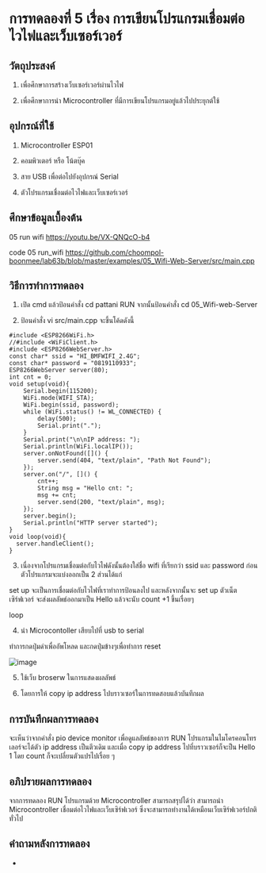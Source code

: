 # การทดลองที่ 5 เรื่อง การเขียนโปรแกรมเชื่อมต่อไวไฟและเว็บเซอร์เวอร์
## วัตถุประสงค์
1. เพื่อศึกษาการสร้างเว็บเซอร์เวอร์ผ่านไวไฟ

2. เพื่อศึกษาการนำ Microcontroller ที่มีการเขียนโปรแกรมอยู่แล้วไปประยุกต์ใช้

## อุปกรณ์ที่ใช้
1. Microcontroller ESP01

2. คอมพิวเตอร์ หรือ โน้ตบุ๊ค

3. สาย USB เพื่อต่อไปยังอุปกรณ์ Serial

4. ตัวโปรแกรมเชื่อมต่อไวไฟและเว็บเซอร์เวอร์

## ศึกษาข้อมูลเบื้องต้น
05 run wifi https://youtu.be/VX-QNQcO-b4

code 05 run_wifi https://github.com/choompol-boonmee/lab63b/blob/master/examples/05_Wifi-Web-Server/src/main.cpp

## วิธีการทำการทดลอง
1. เปิด cmd แล้วป้อนคำสั่ง cd pattani RUN จากนั้นป้อนคำสั่ง cd 05_Wifi-web-Server

2. ป้อนคำสั่ง vi src/main.cpp จะขึ้นโค้ดดังนี้

```
#include <ESP8266WiFi.h>
//#include <WiFiClient.h>
#include <ESP8266WebServer.h>
const char* ssid = "HI_BMFWIFI_2.4G";
const char* password = "0819110933";
ESP8266WebServer server(80);
int cnt = 0;
void setup(void){
	Serial.begin(115200);
	WiFi.mode(WIFI_STA);
	WiFi.begin(ssid, password);
	while (WiFi.status() != WL_CONNECTED) {
		delay(500);
		Serial.print(".");
	}
	Serial.print("\n\nIP address: ");
	Serial.println(WiFi.localIP());
	server.onNotFound([]() {
		server.send(404, "text/plain", "Path Not Found");
	});
	server.on("/", []() {
		cnt++;
		String msg = "Hello cnt: ";
		msg += cnt;
		server.send(200, "text/plain", msg);
	});
	server.begin();
	Serial.println("HTTP server started");
}
void loop(void){
  server.handleClient();
}
```

3. เนื่องจากโปรแกรมเชื่อมต่อกับไวไฟดังนั้นต้องใส่ชื่อ wifi ที่เรียกว่า ssid และ password ก่อน ตัวโปรแกรมจะแบ่งออกเป็น 2 ส่วนได้แก่

set up จะเป็นการเชื่อมต่อกับไวไฟที่เราทำการป้อนลงไป และหลังจากนั้นจะ set up ตัวเน็ตเซิร์ฟเวอร์ จะส่งผลลัพธ์ออกมาเป็น Hello แล้วจะนับ count +1 ขึ้นเรื่อยๆ

loop

4. นำ Microcontoller เสียบไปที่  usb to serial

ทำการกดปุ่มดำเพื่ออัพโหลด และกดปุ่มข้างๆเพื่อทำการ reset

![image](https://user-images.githubusercontent.com/80879791/112331837-dbeede00-8ceb-11eb-844d-ba958e6cccd9.png)

5. ใช้เว็บ broserw ในการแสดงผลลัพธ์

6. โดยการให้ copy ip address ไปบราวเซอร์ในการทดสอบแล้วบันทึกผล

## การบันทึกผลการทดลอง

จะเห็นว่าจากคำสั่ง pio device monitor เพื่อดูแลลัพธ์ของการ RUN โปรแกรมในไมโครคอนโทรเลอร์จะได้ตัว ip address เป็นตีวเดิม และเมื่อ copy ip address ไปที่บราวเซอร์ก็จะป็น Hello 1 โดย count ก็จะเปลี่ยนตัวแปรไปเรื่อย ๆ

## อภิปรายผลการทดลอง

จากการทดลอง RUN โปรแกรมด้วย Microcontroller สามารถสรุปได้ว่า สามารถนำ  Microcontroller เชื่อมต่อไวไฟและเว็บเซิร์ฟเวอร์ ซึ่งจะสามารถทำงานได้เหมือนเว็บเซิร์ฟเวอร์ปกติทั่วไป

## คำถามหลังการทดลอง
-

